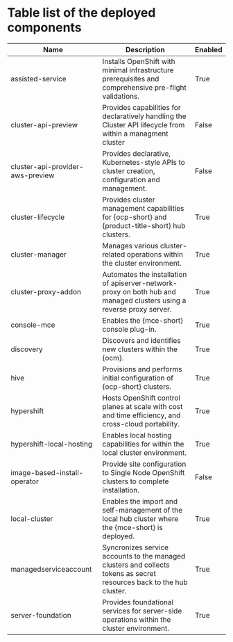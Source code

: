 
# Table list of the deployed components

| Name                             | Description                                                                                                          | Enabled |
|----------------------------------|----------------------------------------------------------------------------------------------------------------------|---------|
| assisted-service                 | Installs OpenShift with minimal infrastructure prerequisites and comprehensive pre-flight validations.               | True    |
| cluster-api-preview              | Provides capabilities for declaratively handling the Cluster API lifecycle from within a managment cluster           | False   |
| cluster-api-provider-aws-preview | Provides declarative, Kubernetes-style APIs to cluster creation, configuration and management.                       | False   |
| cluster-lifecycle                | Provides cluster management capabilities for {ocp-short} and {product-title-short} hub clusters.                     | True    |
| cluster-manager                  | Manages various cluster-related operations within the cluster environment.                                           | True    |
| cluster-proxy-addon              | Automates the installation of apiserver-network-proxy on both hub and managed clusters using a reverse proxy server. | True    |
| console-mce                      | Enables the {mce-short} console plug-in.                                                                             | True    |
| discovery                        | Discovers and identifies new clusters within the {ocm}.                                                              | True    |
| hive                             | Provisions and performs initial configuration of {ocp-short} clusters.                                               | True    |
| hypershift                       | Hosts OpenShift control planes at scale with cost and time efficiency, and cross-cloud portability.                  | True    |
| hypershift-local-hosting         | Enables local hosting capabilities for within the local cluster environment.                                         | True    |
| image-based-install-operator     | Provide site configuration to Single Node OpenShift clusters to complete installation.                               | False   |
| local-cluster                    | Enables the import and self-management of the local hub cluster where the {mce-short} is deployed.                   | True    |
| managedserviceaccount            | Syncronizes service accounts to the managed clusters and collects tokens as secret resources back to the hub cluster.| True    |
| server-foundation                | Provides foundational services for server-side operations within the cluster environment.                            | True    |
